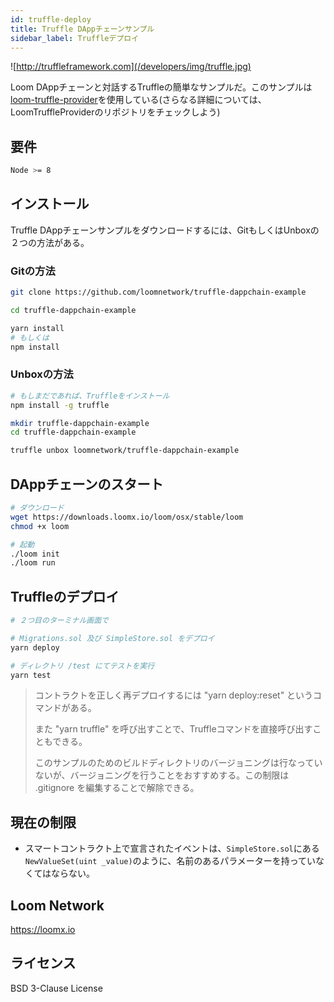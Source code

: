 ```yaml
---
id: truffle-deploy
title: Truffle DAppチェーンサンプル
sidebar_label: Truffleデプロイ
---
```

![http://truffleframework.com](/developers/img/truffle.jpg)

Loom DAppチェーンと対話するTruffleの簡単なサンプルだ。このサンプルは[loom-truffle-provider](https://github.com/loomnetwork/loom-truffle-provider)を使用している(さらなる詳細については、LoomTruffleProviderのリポジトリをチェックしよう)

## 要件

```bash
Node >= 8
```

## インストール

Truffle DAppチェーンサンプルをダウンロードするには、GitもしくはUnboxの２つの方法がある。

### Gitの方法

```bash
git clone https://github.com/loomnetwork/truffle-dappchain-example
```

```bash
cd truffle-dappchain-example

yarn install
# もしくは
npm install
```

### Unboxの方法

```bash
# もしまだであれば、Truffleをインストール
npm install -g truffle

mkdir truffle-dappchain-example
cd truffle-dappchain-example

truffle unbox loomnetwork/truffle-dappchain-example
```

## DAppチェーンのスタート

```bash
# ダウンロード
wget https://downloads.loomx.io/loom/osx/stable/loom
chmod +x loom

# 起動
./loom init
./loom run
```

## Truffleのデプロイ

```bash
# ２つ目のターミナル画面で

# Migrations.sol 及び SimpleStore.sol をデプロイ
yarn deploy

# ディレクトリ /test にてテストを実行
yarn test
```

> コントラクトを正しく再デプロイするには "yarn deploy:reset" というコマンドがある。
> 
> また "yarn truffle" を呼び出すことで、Truffleコマンドを直接呼び出すこともできる。
> 
> このサンプルのためのビルドディレクトリのバージョニングは行なっていないが、バージョニングを行うことをおすすめする。この制限は .gitignore を編集することで解除できる。

## 現在の制限

* スマートコントラクト上で宣言されたイベントは、`SimpleStore.sol`にある`NewValueSet(uint _value)`のように、名前のあるパラメーターを持っていなくてはならない。

## Loom Network

<https://loomx.io>

## ライセンス

BSD 3-Clause License